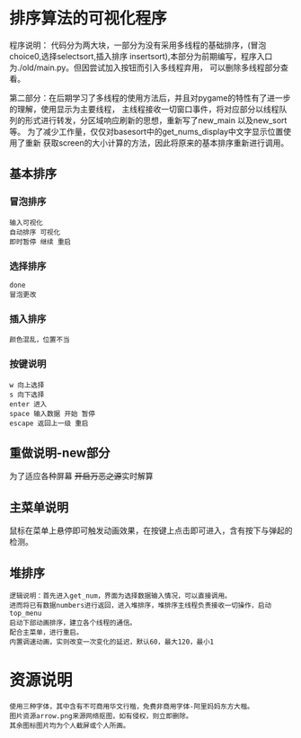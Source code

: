 # 排序算法的可视化程序

  程序说明：
代码分为两大块，一部分为没有采用多线程的基础排序，(冒泡choice0,选择selectsort,插入排序
  insertsort),本部分为前期编写，程序入口为./old/main.py。但因尝试加入按钮而引入多线程弃用，
  可以删除多线程部分查看。

第二部分：在后期学习了多线程的使用方法后，并且对pygame的特性有了进一步的理解，使用显示为主要线程，
主线程接收一切窗口事件，将对应部分以线程队列的形式进行转发，分区域响应刷新的思想，重新写了new_main
以及new_sort等。 为了减少工作量，仅仅对basesort中的get_nums_display中文字显示位置使用了重新
获取screen的大小计算的方法，因此将原来的基本排序重新进行调用。
## 基本排序

### 冒泡排序
    输入可视化
    自动排序 可视化
    即时暂停 继续 重启
### 选择排序
    done
    冒泡更改
### 插入排序
    颜色混乱，位置不当

### 按键说明
    w 向上选择
    s 向下选择
    enter 进入
    space 输入数据 开始 暂停
    escape 返回上一级 重启

## 重做说明-new部分
为了适应各种屏幕 
~~开启万恶之源~~实时解算

## 主菜单说明
鼠标在菜单上悬停即可触发动画效果，在按键上点击即可进入，含有按下与弹起的检测。


## 堆排序
    逻辑说明：首先进入get_num，界面为选择数据输入情况，可以直接调用。
    进而将已有数据numbers进行返回，进入堆排序，堆排序主线程负责接收一切操作，启动top_menu
    启动下部动画排序，建立各个线程的通信。
    配合主菜单，进行重启。
    内置调速动画，实则改变一次变化的延迟，默认60，最大120，最小1

# 资源说明
    使用三种字体，其中含有不可商用华文行楷，免费非商用字体-阿里妈妈东方大楷。
    图片资源arrow.png来源网络抠图，如有侵权，则立即删除。
    其余图标图片均为个人截屏或个人所画。
